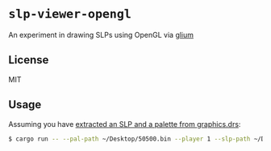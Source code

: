 # `slp-viewer-opengl`

 An experiment in drawing SLPs using OpenGL via [glium](https://github.com/tomaka/glium)

## License

MIT

## Usage

Assuming you have [extracted an SLP and a palette from graphics.drs](https://github.com/ChariotEngine/drs-studio/):

```sh
$ cargo run -- --pal-path ~/Desktop/50500.bin --player 1 --slp-path ~/Desktop/00412.slp
```